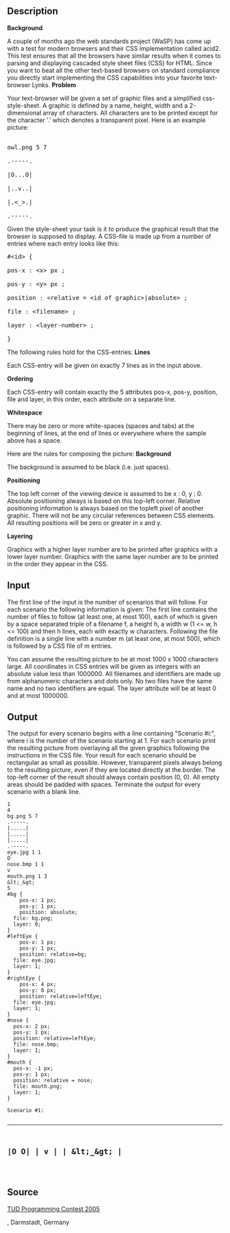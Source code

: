 <h2>Description</h2><b>Background</b><p>
</p>A couple of months ago the web standards project (WaSP) has come up with a test for modern browsers and their CSS implementation called acid2. This test ensures that all the browsers have similar results when it comes to parsing and displaying cascaded style sheet files (CSS) for HTML. Since you want to beat all the other text-based browsers on standard compliance you directly start implementing the CSS capabilities into your favorite text-browser Lynks.
<b>Problem</b><p>
</p>Your text-browser will be given a set of graphic files and a simplified css-style-sheet. A graphic is defined by a name, height, width and a 2-dimensional array of characters. All characters are to be printed except for the character '.' which denotes a transparent pixel. Here is an example picture:
<pre><br>owl.png 5 7
<br>.-----.
<br>|O...O|
<br>|..v..|
<br>|.&lt;_&gt;.|
<br>.-----.</pre><p>
</p>Given the style-sheet your task is it to produce the graphical result that the browser is supposed to display. A CSS-file is made up from a number of entries where each entry looks like this:
<pre>#&lt;id&gt; {
<br>pos-x : &lt;x&gt; px ;
<br>pos-y : &lt;y&gt; px ;
<br>position : &lt;relative = &lt;id of graphic&gt;|absolute&gt; ;
<br>file : &lt;filename&gt; ;
<br>layer : &lt;layer-number&gt; ;
<br>}</pre><p>
</p>The following rules hold for the CSS-entries:
<b>Lines</b><p> Each CSS-entry will be given on exactly 7 lines as in the input above.
</p><b>Ordering</b><p> Each CSS-entry will contain exactly the 5 attributes pos-x, pos-y, position, file and layer, in this order, each attribute on a separate line.
</p><b>Whitespace</b><p> There may be zero or more white-spaces (spaces and tabs) at the beginning of lines, at the end of lines or everywhere where the sample above has a space.
</p>Here are the rules for composing the picture:
<b>Background</b><p> The background is assumed to be black (i.e. just spaces).
</p><b>Positioning</b><p> The top left corner of the viewing device is assumed to be x : 0, y : 0. Absolute positioning always is based on this top-left corner. Relative positioning information is always based on the topleft pixel of another graphic. There will not be any circular references between CSS elements. All resulting positions will be zero or greater in x and y.
</p><b>Layering</b><p> Graphics with a higher layer number are to be printed after graphics with a lower layer number. Graphics with the same layer number are to be printed in the order they appear in the CSS.</p><h2>Input</h2><p>The first line of the input is the number of scenarios that will follow. For each scenario the following information is given: The first line contains the number of files to follow (at least one, at most 100), each of which is given by a space separated triple of a filename f, a height h, a width w (1 &lt;= w, h &lt;= 100) and then h lines, each with exactly w characters. Following the file definition is a single line with a number m (at least one, at most 500), which is followed by a CSS file of m entries. 
</p>You can assume the resulting picture to be at most 1000 x 1000 characters large. All coordinates in CSS entries will be given as integers with an absolute value less than 1000000. All filenames and identifiers are made up from alphanumeric characters and dots only. No two files have the same name and no two identifiers are equal. The layer attribute will be at least 0 and at most 1000000.<h2>Output</h2><p>The output for every scenario begins with a line containing "Scenario #i:", where i is the number of the scenario starting at 1. For each scenario print the resulting picture from overlaying all the given graphics following the instructions in the CSS file. Your result for each scenario should be rectangular as small as possible. However, transparent pixels always belong to the resulting picture, even if they are located directly at the border. The top-left corner of the result should always contain position (0, 0). All empty areas should be padded with spaces. Terminate the output for every scenario with a blank line.</p><pre><code class="language-input1">1
4
bg.png 5 7
.-----.
|.....|
|.....|
|.....|
.-----.
eye.jpg 1 1
O
nose.bmp 1 1
v
mouth.png 1 3
&amp;lt;_&amp;gt;
5
#bg {
	pos-x: 1 px;
	pos-y: 1 px;
	position: absolute;
  file: bg.png;
  layer: 0;
} 
#leftEye {
	pos-x: 1 px;
	pos-y: 1 px;
	position: relative=bg;
  file: eye.jpg;
  layer: 1;
} 
#rightEye {
	pos-x: 4 px;
	pos-y: 0 px;
	position: relative=leftEye;
  file: eye.jpg;
  layer: 1;
}
#nose {
  pos-x: 2 px;
  pos-y: 1 px;
  position: relative=leftEye;
  file: nose.bmp;
  layer: 1;
}              
#mouth {
  pos-x: -1 px;
  pos-y: 1 px;
  position: relative = nose;
  file: mouth.png;
  layer: 1;
}
</code></pre><pre><code class="language-output1">Scenario #1:
        
  ----- 
 |O   O|
 |  v  |
 | &amp;lt;_&amp;gt; |
  ----- 

</code></pre><h2>Source</h2><a href="searchproblem?field=source&amp;key=TUD+Programming+Contest+2005">TUD Programming Contest 2005</a><p>, Darmstadt, Germany</p>